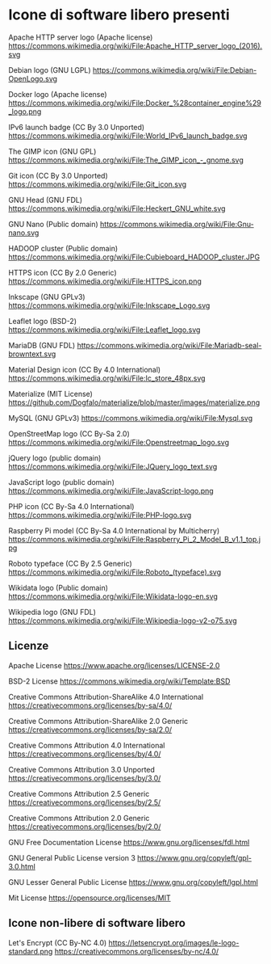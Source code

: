 # Icone di software libero presenti

Apache HTTP server logo (Apache license)
https://commons.wikimedia.org/wiki/File:Apache_HTTP_server_logo_(2016).svg

Debian logo (GNU LGPL)
https://commons.wikimedia.org/wiki/File:Debian-OpenLogo.svg

Docker logo (Apache license)
https://commons.wikimedia.org/wiki/File:Docker_%28container_engine%29_logo.png

IPv6 launch badge (CC By 3.0 Unported)
https://commons.wikimedia.org/wiki/File:World_IPv6_launch_badge.svg

The GIMP icon (GNU GPL)
https://commons.wikimedia.org/wiki/File:The_GIMP_icon_-_gnome.svg

Git icon (CC By 3.0 Unported)
https://commons.wikimedia.org/wiki/File:Git_icon.svg

GNU Head (GNU FDL)
https://commons.wikimedia.org/wiki/File:Heckert_GNU_white.svg

GNU Nano (Public domain)
https://commons.wikimedia.org/wiki/File:Gnu-nano.svg

HADOOP cluster (Public domain)
https://commons.wikimedia.org/wiki/File:Cubieboard_HADOOP_cluster.JPG

HTTPS icon (CC By 2.0 Generic)
https://commons.wikimedia.org/wiki/File:HTTPS_icon.png

Inkscape (GNU GPLv3)
https://commons.wikimedia.org/wiki/File:Inkscape_Logo.svg

Leaflet logo (BSD-2)
https://commons.wikimedia.org/wiki/File:Leaflet_logo.svg

MariaDB (GNU FDL)
https://commons.wikimedia.org/wiki/File:Mariadb-seal-browntext.svg

Material Design icon (CC By 4.0 International)
https://commons.wikimedia.org/wiki/File:Ic_store_48px.svg

Materialize (MIT License)
https://github.com/Dogfalo/materialize/blob/master/images/materialize.png

MySQL (GNU GPLv3)
https://commons.wikimedia.org/wiki/File:Mysql.svg

OpenStreetMap logo (CC By-Sa 2.0)
https://commons.wikimedia.org/wiki/File:Openstreetmap_logo.svg

jQuery logo (public domain)
https://commons.wikimedia.org/wiki/File:JQuery_logo_text.svg

JavaScript logo (public domain)
https://commons.wikimedia.org/wiki/File:JavaScript-logo.png

PHP icon (CC By-Sa 4.0 International)
https://commons.wikimedia.org/wiki/File:PHP-logo.svg

Raspberry Pi model (CC By-Sa 4.0 International by Multicherry)
https://commons.wikimedia.org/wiki/File:Raspberry_Pi_2_Model_B_v1.1_top.jpg

Roboto typeface (CC By 2.5 Generic)
https://commons.wikimedia.org/wiki/File:Roboto_(typeface).svg

Wikidata logo (Public domain)
https://commons.wikimedia.org/wiki/File:Wikidata-logo-en.svg

Wikipedia logo (GNU FDL)
https://commons.wikimedia.org/wiki/File:Wikipedia-logo-v2-o75.svg

## Licenze
Apache License
https://www.apache.org/licenses/LICENSE-2.0

BSD-2 License
https://commons.wikimedia.org/wiki/Template:BSD

Creative Commons Attribution-ShareAlike 4.0 International
https://creativecommons.org/licenses/by-sa/4.0/

Creative Commons Attribution-ShareAlike 2.0 Generic
https://creativecommons.org/licenses/by-sa/2.0/

Creative Commons Attribution 4.0 International
https://creativecommons.org/licenses/by/4.0/

Creative Commons Attribution 3.0 Unported
https://creativecommons.org/licenses/by/3.0/

Creative Commons Attribution 2.5 Generic
https://creativecommons.org/licenses/by/2.5/

Creative Commons Attribution 2.0 Generic
https://creativecommons.org/licenses/by/2.0/

GNU Free Documentation License
https://www.gnu.org/licenses/fdl.html

GNU General Public License version 3
https://www.gnu.org/copyleft/gpl-3.0.html

GNU Lesser General Public License
https://www.gnu.org/copyleft/lgpl.html

Mit License
https://opensource.org/licenses/MIT

## Icone non-libere di software libero
Let's Encrypt (CC By-NC 4.0)
https://letsencrypt.org/images/le-logo-standard.png
https://creativecommons.org/licenses/by-nc/4.0/

